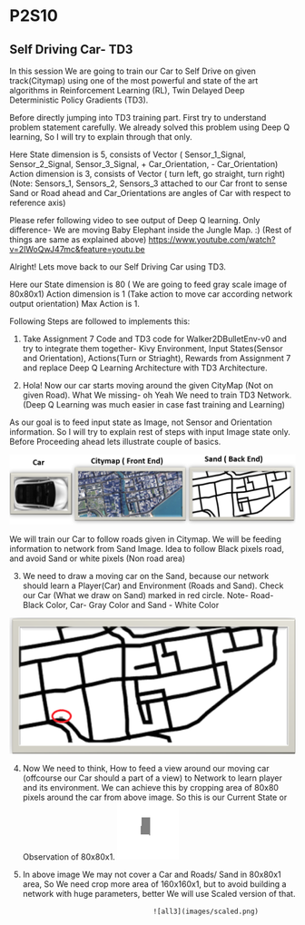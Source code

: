 # P2S10
## Self Driving Car- TD3

In this session We are going to train our Car to Self Drive on given track(Citymap) using one of the most powerful and state of the art algorithms in Reinforcement Learning (RL), Twin Delayed Deep Deterministic Policy Gradients (TD3).

Before directly jumping into TD3 training part. First try to understand problem statement carefully. We already solved this problem using Deep Q learning, So I will try to explain through that only.

Here State dimension is 5, consists of Vector ( Sensor_1_Signal, Sensor_2_Signal, Sensor_3_Signal, + Car_Orientation, - Car_Orientation)
Action dimension is 3, consists of Vector ( turn left, go straight, turn right)
(Note: Sensors_1, Sensors_2, Sensors_3 attached to our Car front to sense Sand or Road ahead and Car_Orientations are angles of Car with respect to reference axis)

Please refer following video to see output of Deep Q learning. Only difference- We are moving Baby Elephant inside the Jungle Map. :)
(Rest of things are same as explained above)
https://www.youtube.com/watch?v=2lWoQwJ47mc&feature=youtu.be

Alright! Lets move back to our Self Driving Car using TD3.

Here our State dimension is 80 ( We are going to feed gray scale image of 80x80x1)
Action dimension is 1 (Take action to move car according network output orientation)
Max Action is 1.

Following Steps are followed to implements this:

1) Take Assignment 7 Code and TD3 code for Walker2DBulletEnv-v0 and try to integrate them together-
 Kivy Environment, Input States(Sensor and Orientation), Actions(Turn or Striaght), Rewards from Assignment 7 and replace Deep Q Learning Architecture with TD3 Architecture.
 
2) Hola! Now our car starts moving around the given CityMap (Not on given Road). What We missing- oh Yeah We need to train TD3 Network.(Deep Q Learning was much easier in case fast training and Learning)

As our goal is to feed input state as Image, not Sensor and Orientation information. So I will try to explain rest of steps with input Image state only. Before Proceeding ahead lets illustrate couple of basics.

![all](images/all.PNG)

We will train our Car to follow roads given in Citymap. We will be feeding information to network from Sand Image. Idea to follow Black pixels road, and avoid Sand or white pixels (Non road area)

3) We need to draw a moving car on the Sand, because our network should learn a Player(Car) and Environment (Roads and Sand).
Check our Car (What we draw on Sand) marked in red circle. Note- Road- Black Color, Car- Gray Color and Sand - White Color 

![all1](images/sand_car.png)

4) Now We need to think, How to feed a view around our moving car (offcourse our Car should a part of a view) to Network to learn player and its environment. We can achieve this by cropping area of 80x80 pixels around the car from above image. So this is our Current State or Observation of 80x80x1.
                                       ![all2](images/car_no_sand.png)

5) In above image We may not cover a Car and Roads/ Sand in 80x80x1 area, So  We need crop more area of 160x160x1, but to avoid building a network with huge parameters, better We will use Scaled version of that. 

                                       ![all3](images/scaled.png)
